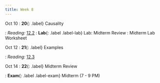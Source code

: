 ```yaml
---
title: Week 8
---
```


Oct 10
: **20**{: .label} Causality
  <!--: [Slides](#) &#8226; [Demos](#) &#8226; [Video](#)-->
: *Reading:* [12.2](https://inferentialthinking.com/chapters/12/2/Causality.html)
: **Lab**{: .label .label-lab} Lab: Midterm Review
  : Midterm Lab Worksheet

Oct 12
: **21**{: .label} Examples
  <!--: [Slides](#) &#8226; [Demos](#) &#8226; [Video](#)-->
: *Reading:* [12.3](https://inferentialthinking.com/chapters/12/3/Deflategate.html)

Oct 14
: **22**{: .label} Midterm Review
  <!--: [Slides](#) &#8226; [Demos](#) &#8226; [Video](#)-->
: **Exam**{: .label .label-exam} Midterm (7 - 9 PM)
